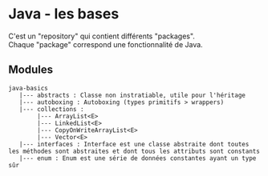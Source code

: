 # Java - les bases 

C'est un "repository" qui contient différents "packages".  
Chaque "package" correspond une fonctionnalité de Java.

## Modules
    java-basics
       |--- abstracts : Classe non instratiable, utile pour l'héritage
       |--- autoboxing : Autoboxing (types primitifs > wrappers) 
       |--- collections : 
            |--- ArrayList<E>
            |--- LinkedList<E>
            |--- CopyOnWriteArrayList<E>
            |--- Vector<E>
       |--- interfaces : Interface est une classe abstraite dont toutes les méthodes sont abstraites et dont tous les attributs sont constants
       |--- enum : Enum est une série de données constantes ayant un type sûr

